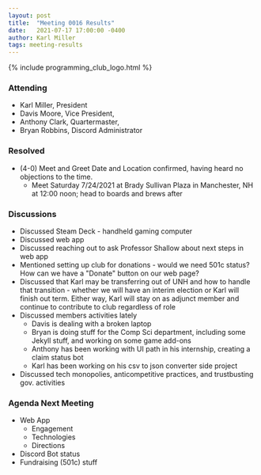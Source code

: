 ```yaml
---
layout: post
title:  "Meeting 0016 Results"
date:   2021-07-17 17:00:00 -0400
author: Karl Miller
tags: meeting-results
---
```


{% include programming_club_logo.html %}

### Attending

- Karl Miller, President
- Davis Moore, Vice President,
- Anthony Clark, Quartermaster,
- Bryan Robbins, Discord Administrator

### Resolved

- (4-0) Meet and Greet Date and Location confirmed, having heard no objections to the time. 
   - Meet Saturday 7/24/2021 at Brady Sullivan Plaza in Manchester, NH at 12:00 noon; head to boards and brews after

### Discussions 

- Discussed Steam Deck - handheld gaming computer
- Discussed web app
- Discussed reaching out to ask Professor Shallow about next steps in web app
- Mentioned setting up club for donations - would we need 501c status? How can we have a "Donate" button on our web page? 
- Discussed that Karl may be transferring out of UNH and how to handle that transition - whether we will have an interim election or Karl will finish out term. Either way, Karl will stay on as adjunct member and continue to contribute to club regardless of role 
- Discussed members activities lately
  - Davis is dealing with a broken laptop
  - Bryan is doing stuff for the Comp Sci department, including some Jekyll stuff, and working on some game add-ons
  - Anthony has been working with UI path in his internship, creating a claim status bot
  - Karl has been working on his csv to json converter side project 
- Discussed tech monopolies, anticompetitive practices, and trustbusting gov. activities
  
### Agenda Next Meeting

- Web App
	- Engagement
	- Technologies
	- Directions
- Discord Bot status
- Fundraising (501c) stuff 
